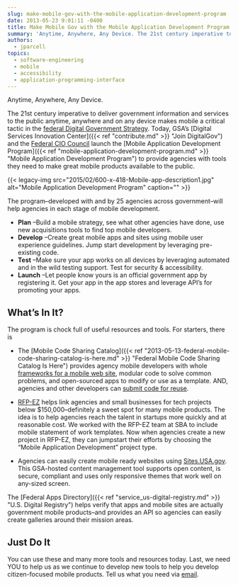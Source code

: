 ```yaml
---
slug: make-mobile-gov-with-the-mobile-application-development-program
date: 2013-05-23 9:01:11 -0400
title: Make Mobile Gov with the Mobile Application Development Program
summary: 'Anytime, Anywhere, Any Device. The 21st century imperative to deliver government information and services to the public anytime, anywhere and on any device makes mobile a critical tactic in the federal Digital Government Strategy.'
authors:
  - jparcell
topics:
  - software-engineering
  - mobile
  - accessibility
  - application-programming-interface
---
```


Anytime, Anywhere, Any Device.

The 21st century imperative to deliver government information and services to the public anytime, anywhere and on any device makes mobile a critical tactic in the [federal Digital Government Strategy](http://www.whitehouse.gov/sites/default/files/omb/egov/digital-government/digital-government.html). Today, GSA’s [Digital Services Innovation Center]({{< ref "contribute.md" >}} "Join DigitalGov") and the [Federal CIO Council](http://cio.gov/) launch the [Mobile Application Development Program]({{< ref "mobile-application-development-program.md" >}} "Mobile Application Development Program") to provide agencies with tools they need to make great mobile products available to the public.

{{< legacy-img src="2015/02/600-x-418-Mobile-app-description1.jpg" alt="Mobile Application Development Program" caption="" >}}

The program&#8211;developed with and by 25 agencies across government&#8211;will help agencies in each stage of mobile development.

  * **Plan** &#8211;Build a mobile strategy, see what other agencies have done, use new acquisitions tools to find top mobile developers.
  * **Develop** &#8211;Create great mobile apps and sites using mobile user experience guidelines. Jump start development by leveraging pre-existing code.
  * **Test** &#8211;Make sure your app works on all devices by leveraging automated and in the wild testing support. Test for security & accessibility.
  * **Launch** &#8211;Let people know yours is an official government app by registering it. Get your app in the app stores and leverage API’s for promoting your apps.

## What’s In It?

The program is chock full of useful resources and tools. For starters, there is

  * The [Mobile Code Sharing Catalog]({{< ref "2013-05-13-federal-mobile-code-sharing-catalog-is-here.md" >}} "Federal Mobile Code Sharing Catalog Is Here") provides agency mobile developers with whole [frameworks for a mobile web site](http://gsa.github.io/Mobile-Code-Catalog/web_html.html), modular code to solve common problems, and open-sourced apps to modify or use as a template. AND, agencies and other developers can [submit code for reuse](https://github.com/GSA/Mobile-Code-Catalog/pulls).

  * [RFP-EZ](https://rfpez.gsa.gov/government) helps link agencies and small businesses for tech projects below $150,000&#8211;definitely a sweet spot for many mobile products. The idea is to help agencies reach the talent in startups more quickly and at reasonable cost. We worked with the RFP-EZ team at SBA to include mobile statement of work templates. Now when agencies create a new project in RFP-EZ, they can jumpstart their efforts by choosing the “Mobile Application Development” project type.

  * Agencies can easily create mobile ready websites using [Sites.USA.gov](https://Sites.USA.gov "Sites.USA.gov"). This GSA-hosted content management tool supports open content, is secure, compliant and uses only responsive themes that work well on any-sized screen.

The [Federal Apps Directory]({{< ref "service_us-digital-registry.md" >}} "U.S. Digital Registry") helps verify that apps and mobile sites are actually government mobile products&#8211;and provides an API so agencies can easily create galleries around their mission areas.

## Just Do It

You can use these and many more tools and resources today. Last, we need YOU to help us as we continue to develop new tools to help you develop citizen-focused mobile products. Tell us what you need via [email](mailto:digitalgov@gsa.gov).
